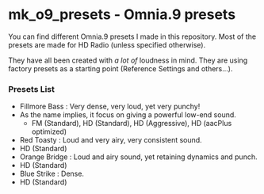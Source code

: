 # mk_o9_presets - Omnia.9 presets

You can find different Omnia.9 presets I made in this repository. Most of the presets are made for HD Radio (unless specified otherwise).

They have all been created with *_a lot of_* loudness in mind. They are using factory presets as a starting point (Reference Settings and others...).

### Presets List

* Fillmore Bass : Very dense, very loud, yet very punchy! 
 * As the name implies, it focus on giving a powerful low-end sound.
   * FM (Standard), HD (Standard), HD (Aggressive), HD (aacPlus optimized)
* Red Toasty : Loud and very airy, very consistent sound.
 * HD (Standard)
* Orange Bridge : Loud and airy sound, yet retaining dynamics and punch.
 * HD (Standard) 
* Blue Strike : Dense.
 * HD (Standard) 
